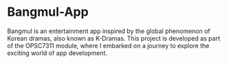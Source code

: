 # Bangmul-App

Bangmul is an entertainment app inspired by the global phenomenon of Korean dramas, also known
as K-Dramas. This project is developed as part of the OPSC7311 module, where I embarked on a
journey to explore the exciting world of app development. 
